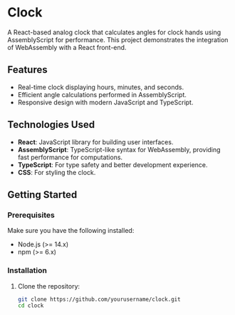 # Clock

A React-based analog clock that calculates angles for clock hands using AssemblyScript for performance. This project demonstrates the integration of WebAssembly with a React front-end.

## Features

- Real-time clock displaying hours, minutes, and seconds.
- Efficient angle calculations performed in AssemblyScript.
- Responsive design with modern JavaScript and TypeScript.

## Technologies Used

- **React**: JavaScript library for building user interfaces.
- **AssemblyScript**: TypeScript-like syntax for WebAssembly, providing fast performance for computations.
- **TypeScript**: For type safety and better development experience.
- **CSS**: For styling the clock.

## Getting Started

### Prerequisites

Make sure you have the following installed:

- Node.js (>= 14.x)
- npm (>= 6.x)

### Installation

1. Clone the repository:

   ```bash
   git clone https://github.com/yourusername/clock.git
   cd clock
